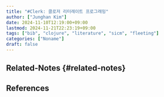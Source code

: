 ```yaml
---
title: "#Clerk: 클로저 리터레이트 프로그래밍"
author: ["Junghan Kim"]
date: 2024-11-10T12:19:00+09:00
lastmod: 2024-11-21T22:23:19+09:00
tags: ["bib", "clojure", "literature", "sicm", "fleeting"]
categories: ["Noname"]
draft: false
---
```


<!--more-->


## Related-Notes {#related-notes}

## References

<style>.csl-entry{text-indent: -1.5em; margin-left: 1.5em;}</style><div class="csl-bib-body">
</div>
